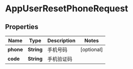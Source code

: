

# AppUserResetPhoneRequest


## Properties

| Name | Type | Description | Notes |
|------------ | ------------- | ------------- | -------------|
|**phone** | **String** | 手机号码 |  [optional] |
|**code** | **String** | 手机验证码 |  |



